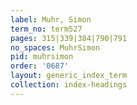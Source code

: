 ```yaml
---
label: Muhr, Simon
term_no: term527
pages: 315|339|384|790|791
no_spaces: MuhrSimon
pid: muhrsimon
order: '0687'
layout: generic_index_term
collection: index-headings
---
```

